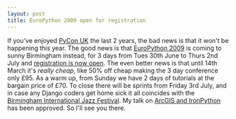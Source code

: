 ```yaml
---
layout: post
title: EuroPython 2009 open for registration
---
```


If you've enjoyed [PyCon UK](http://pyconuk.org/) the last 2 years, the
bad news is that it won't be happening this year. The good news is
that [EuroPython 2009](http://www.europython.eu/) is coming to sunny
Birmingham instead, for 3 days from Tues 30th June to Thurs 2nd July and
[registration is now open](http://www.europython.eu/registration/). The
even better news is that until 14th March it's *really cheap*, like 50%
off cheap making the 3 day conference only £95. As a warm up, from
Sunday we have 2 days of tutorials at the bargain price of £70. To close
there will be sprints from Friday 3rd July, and in case any Django
coders get home sick it all coincides with the [Birmingham International
Jazz Festival](http://www.birminghamjazzfestival.com/). My talk on
[ArcGIS and IronPython](2009/01/27/from-esriarcgis-import-geodatabase/)
has been approved. So I'll see you there.
